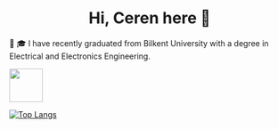 <h1 align="center">Hi, Ceren here 👋</h1>

:tada: :mortar_board: I have recently graduated from Bilkent University with a degree in Electrical and Electronics Engineering. 

<img src="http://w3.bilkent.edu.tr/logo/ing-amblem.png" width="60" height="60"> 


[![Top Langs](https://github-readme-stats.vercel.app/api/top-langs/?username=ceren-erkut&theme=synthwave)](https://github.com/anuraghazra/github-readme-stats)
